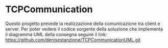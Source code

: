 # TCPCommunication
Questo progetto prevede la realizzazione della comunicazione tra client e server.
Per poter vedere il codice sorgente della soluzione che implementa il diagramma UML 
della consegna seguire il link:
https://github.com/denisestanzione/TCPCommunicationUML.git

